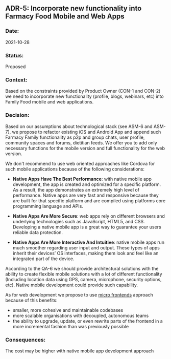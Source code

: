 ## ADR-5: Incorporate new functionality into Farmacy Food Mobile and Web Apps

### Date:
2021-10-28

### Status:
Proposed

### Context:
Based on the constraints provided by Product Owner (CON-1 and CON-2) we need to incorporate new functionality (profile, blogs, webinars, etc) into Family Food mobile and web applications. 

### Decision:
Based on our assumptions about technological stack (see ASM-6 and ASM-7), we propose to refactor existing iOS and Android App and append such Farmacy Family functionality as p2p and group chats, user profile, community spaces and forums, dietitian feeds. We offer you to add only necessary functions for the mobile version and full functionality for the web version.

We don't recommend to use web oriented approaches like Cordova for such mobile applications because of the following considerations:

* **Native Apps Have The Best Performance**: with native mobile app development, the app is created and optimized for a specific platform. As a result, the app demonstrates an extremely high level of performance. Native apps are very fast and responsive because they are built for that specific platform and are compiled using platforms core programming language and APIs. 

* **Native Apps Are More Secure**: web apps rely on different browsers and underlying technologies such as JavaScript, HTML5, and CSS. Developing a native mobile app is a great way to guarantee your users reliable data protection.

* **Native Apps Are More Interactive And Intuitive**: native mobile apps run much smoother regarding user input and output. These types of apps inherit their devices’ OS interfaces, making them look and feel like an integrated part of the device.

According to the QA-6 we should provide architectural solutions with the ability to create flexible mobile solutions with a lot of different functionality (Including location data using GPS, camera, microphone, security options, etc). Native mobile development could provide such capability.

As for web development we propose to use [micro frontends](https://martinfowler.com/articles/micro-frontends.html) approach because of this benefits:
* smaller, more cohesive and maintainable codebases
* more scalable organisations with decoupled, autonomous teams
* the ability to upgrade, update, or even rewrite parts of the frontend in a more incremental fashion than was previously possible



### Consequences:
The cost may be higher with native mobile app development approach